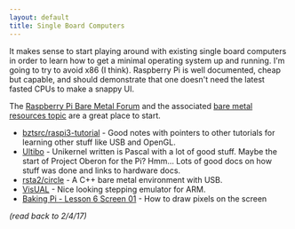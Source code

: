```yaml
---
layout: default
title: Single Board Computers
---
```


It makes sense to start playing around with existing single board
computers in order to learn how to get a minimal operating system up
and running. I'm going to try to avoid x86 (I think). Raspberry Pi
is well documented, cheap but capable, and should demonstrate that
one doesn't need the latest fasted CPUs to make a snappy UI.

The
[Raspberry Pi Bare Metal Forum](https://www.raspberrypi.org/forums/viewforum.php?f=72)
and the associated
[bare metal resources topic](https://www.raspberrypi.org/forums/viewtopic.php?f=72&t=72260)
are a great place to start.

* [bztsrc/raspi3-tutorial](https://github.com/bztsrc/raspi3-tutorial) -
  Good notes with pointers to other tutorials for learning other stuff
  like USB and OpenGL.
* [Ultibo](https://ultibo.org/make/) - Unikernel written is Pascal
  with a lot of good stuff. Maybe the start of Project Oberon for the
  Pi? Hmm... Lots of good docs on how stuff was done and links to
  hardware docs.
* [rsta2/circle](https://github.com/rsta2/circle) - A C++ bare metal
  environment with USB.
* [VisUAL](https://salmanarif.bitbucket.io/visual/index.html) - Nice
  looking stepping emulator for ARM.
* [Baking Pi - Lesson 6 Screen 01](http://www.cl.cam.ac.uk/projects/raspberrypi/tutorials/os/screen01.html) - How to draw pixels on the screen

*(read back to 2/4/17)*
